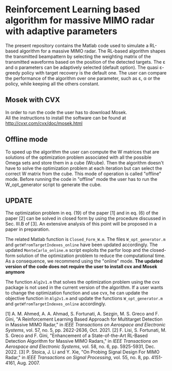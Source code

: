 # Reinforcement Learning based algorithm for massive MIMO radar with adaptive parameters

The present repository contains the Matlab code used to simulate a RL-based algorithm for a massive MIMO radar. The RL-based algorithm shapes the transmitted beampattern by selecting the weighting matrix of the transmitted waveforms based on the position of the detected targets. The ε and α parameters can be adaptively selected (default option). The quasi ε-greedy policy with target recovery is the default one. The user can compare the performance of the algorithm over one parameter, such as ε, α or the policy, while keeping all the others constant. 

## Mosek with CVX

In order to run the code the user has to download Mosek. <br />
All the instructions to install the software can be found at http://cvxr.com/cvx/doc/mosek.html

## Offline mode

To speed up the algorithm the user can compute the W matrices that are solutions of the optimization problem associated with all the possible Omega sets and store them in a cube (Wcube). Then the algorithm doesn't have to solve the optimization problem at each iteration but can select the correct W matrix from the cube. This mode of operation is called "offline" mode. Before running the code in "offline" mode the user has to run the W_opt_generator script to generate the cube.

## UPDATE

The optimization problem in eq. (19) of the paper [1] and in eq. (6) of 
the paper [2] can be solved in closed form by using the procedure 
discussed in Sec. III.B of [3]. An extensive analysis of this point will be proposed in a paper in preparation.

The related Matlab function is `Closed_Form_W.m`. The files `W_opt_generator.m` and `getWfromTargetIndexes_online` have been updated accordingly. 
The updated `MonteCarlo_online.m` script exploits the parfor loop and the closed-form solution of the optimization problem to reduce the computational time. As a consequence, we recommend using the "online" mode. **The updated version of the code does not require the user to install cvx and Mosek anymore**

The function `Alg2v1.m` that solves the optimization problem using the cvx package is not used in the current version of the algorithm. If a user wants to change the optimization function and use cvx, he can update the objective function in `Alg2v1.m` and update the functions `W_opt_generator.m` and `getWfromTargetIndexes_online` accordingly.

[1] A. M. Ahmed, A. A. Ahmad, S. Fortunati, A. Sezgin, M. S. Greco and F. Gini, "A Reinforcement Learning Based Approach for Multitarget Detection in Massive MIMO Radar," in *IEEE Transactions on Aerospace and Electronic Systems*, vol. 57, no. 5, pp. 2622-2636, Oct. 2021.
[2] F. Lisi, S. Fortunati, M. S. Greco and F. Gini, "Enhancement of a State-of-the-Art RL-Based Detection Algorithm for Massive MIMO Radars," in *IEEE Transactions on Aerospace and Electronic Systems*, vol. 58, no. 6, pp. 5925-5931, Dec. 2022.
[3] P. Stoica, J. Li and Y. Xie, "On Probing Signal Design For MIMO Radar," in *IEEE Transactions on Signal Processing*, vol. 55, no. 8, pp. 4151-4161, Aug. 2007.
